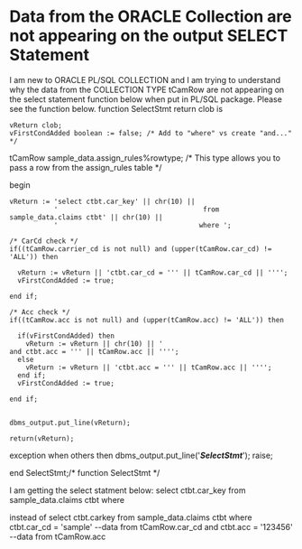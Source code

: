 
# Data from the ORACLE Collection are not appearing on the output SELECT Statement

I am new to ORACLE PL/SQL COLLECTION and I am trying to understand why the data from the COLLECTION TYPE tCamRow are not appearing on the select statement function below when put in PL/SQL package. Please see the function below.
function SelectStmt return clob is
          
    vReturn clob;
    vFirstCondAdded boolean := false; /* Add to "where" vs create "and..." */
    
    
  tCamRow sample_data.assign_rules%rowtype; /* This type allows you to pass a row from the assign_rules table */

  begin
  
    vReturn := 'select ctbt.car_key' || chr(10) ||
               '                                    from sample_data.claims ctbt' || chr(10) ||
               '                                   where ';

    /* CarCd check */
    if((tCamRow.carrier_cd is not null) and (upper(tCamRow.car_cd) != 'ALL')) then

      vReturn := vReturn || 'ctbt.car_cd = ''' || tCamRow.car_cd || '''';
      vFirstCondAdded := true;

    end if;

    /* Acc check */
    if((tCamRow.acc is not null) and (upper(tCamRow.acc) != 'ALL')) then

      if(vFirstCondAdded) then
        vReturn := vReturn || chr(10) || '                                     and ctbt.acc = ''' || tCamRow.acc || '''';
      else
        vReturn := vReturn || 'ctbt.acc = ''' || tCamRow.acc || '''';
      end if;
      vFirstCondAdded := true;
    
    end if;


    dbms_output.put_line(vReturn);

    return(vReturn);
    
  
  
  exception
    when others then
      dbms_output.put_line('***SelectStmt***');
      raise;
      
end SelectStmt;/* function SelectStmt */

I am getting the select statment below:
select ctbt.car_key from sample_data.claims ctbt where 


instead of
select ctbt.carkey  from sample_data.claims ctbt
                                   where ctbt.car_cd = 'sample' --data from tCamRow.car_cd
                                     and ctbt.acc = '123456' --data from tCamRow.acc


        